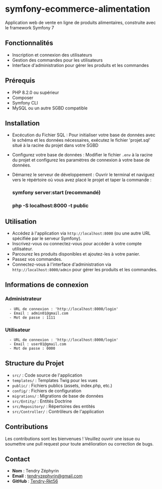 # symfony-ecommerce-alimentation
Application web de vente en ligne de produits alimentaires, construite avec le framework Symfony 7

## Fonctionnalités
- Inscription et connexion des utilisateurs
- Gestion des commandes pour les utilisateurs
- Interface d'administration pour gérer les produits et les commandes

## Prérequis
- PHP 8.2.0 ou supérieur
- Composer
- Symfony CLI
- MySQL ou un autre SGBD compatible

## Installation
- Excécution du Fichier SQL :
    Pour initialiser votre base de données avec le schéma et les données nécessaires, exécutez le fichier 'projet.sql' situé à la racine du projet dans votre SGBD	 

- Configurez votre base de données :
    Modifier le fichier `.env` à la racine du projet et configurez les paramètres de connexion à votre base de données.

- Démarrez le serveur de développement :
    Ouvrir le terminal et naviguez vers le répértoire où vous avez placé le projet et taper la commande :
    ### symfony server:start (recommandé)
    ### php -S localhost:8000 -t public

## Utilisation
- Accédez à l'application via `http://localhost:8000` (ou une autre URL spécifiée par le serveur Symfony).
- Inscrivez-vous ou connectez-vous pour accéder à votre compte utilisateur.
- Parcourez les produits disponibles et ajoutez-les à votre panier.
- Passez vos commandes.
- Connectez-vous à l'interface d'administration via `http://localhost:8000/admin` pour gérer les produits et les commandes.
  
## Informations de connexion 
  ### Administrateur
      - URL de connexion : 'http://localhost:8000/login'
      - Email : admin01@gmail.com
      - Mot de passe : 1111
  ### Utilisateur
      - URL de connexion : 'http://localhost:8000/login'
      - Email : user01@gmail.com
      - Mot de passe : 0000

## Structure du Projet
- `src/` : Code source de l'application
- `templates/` : Templates Twig pour les vues
- `public/` : Fichiers publics (assets, index.php, etc.)
- `config/` : Fichiers de configuration
- `migrations/` : Migrations de base de données
- `src/Entity/` : Entités Doctrine
- `src/Repository/` : Répertoires des entités
- `src/Controller/` : Contrôleurs de l'application

## Contributions
Les contributions sont les bienvenues ! Veuillez ouvrir une issue ou soumettre une pull request pour toute amélioration ou correction de bugs.

## Contact
- **Nom** : Tendry Zéphyrin
- **Email** : tendryzephyrin@gmail.com
- **GitHub** : [Tendry-Rkt56](https://github.com/Tendry-Rkt56)

